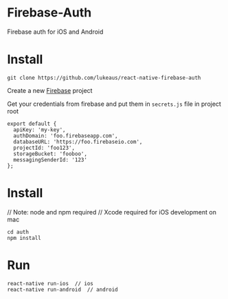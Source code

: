 # Firebase-Auth

Firebase auth for iOS and Android

# Install
```
git clone https://github.com/lukeaus/react-native-firebase-auth
```

Create a new [Firebase](https://firebase.google.com) project

Get your credentials from firebase and put them in ```secrets.js``` file in project root
```
export default {
  apiKey: 'my-key',
  authDomain: 'foo.firebaseapp.com',
  databaseURL: 'https://foo.firebaseio.com',
  projectId: 'foo123',
  storageBucket: 'fooboo',
  messagingSenderId: '123'
};
```

# Install
// Note: node and npm required
// Xcode required for iOS development on mac
```
cd auth
npm install
```

# Run
```
react-native run-ios  // ios
react-native run-android  // android
```


